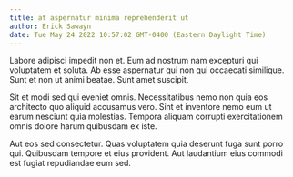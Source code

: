 ```yaml
---
title: at aspernatur minima reprehenderit ut
author: Erick Sawayn
date: Tue May 24 2022 10:57:02 GMT-0400 (Eastern Daylight Time)
---
```

Labore adipisci impedit non et. Eum ad nostrum nam excepturi qui voluptatem et soluta. Ab esse aspernatur qui non qui occaecati similique. Sunt et non ut animi beatae. Sunt amet suscipit.

 Sit et modi sed qui eveniet omnis. Necessitatibus nemo non quia eos architecto quo aliquid accusamus vero. Sint et inventore nemo eum ut earum nesciunt quia molestias. Tempora aliquam corrupti exercitationem omnis dolore harum quibusdam ex iste.

 Aut eos sed consectetur. Quas voluptatem quia deserunt fuga sunt porro qui. Quibusdam tempore et eius provident. Aut laudantium eius commodi est fugiat repudiandae eum sed.